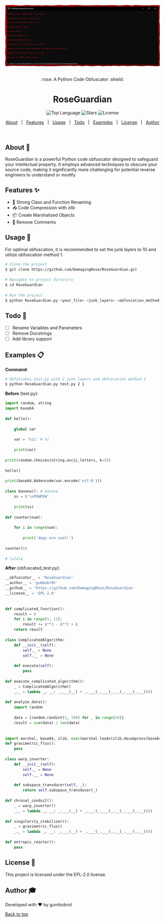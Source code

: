 <div align="center" id="top"> 
  <img src="./img.png" alt="RoseGuardian Logo" />
  <br />
  <br />
  <p>:rose: A Python Code Obfuscator :shield:</p>
</div>

<h1 align="center">RoseGuardian</h1>

<p align="center">
  <img alt="Top Language" src="https://img.shields.io/github/languages/top/DamagingRose/RoseGuardian">
  <img alt="Stars" src="https://img.shields.io/github/stars/DamagingRose/RoseGuardian">
  <img alt="License" src="https://img.shields.io/github/license/DamagingRose/RoseGuardian">
</p>

<p align="center">
  <a href="#about">About</a> &#xa0; | &#xa0; 
  <a href="#features">Features</a> &#xa0; | &#xa0;
  <a href="#usage">Usage</a> &#xa0; | &#xa0;
  <a href="#todo">Todo</a> &#xa0; | &#xa0;
  <a href="#examples">Examples</a> &#xa0; | &#xa0;
  <a href="#license">License</a> &#xa0; | &#xa0;
  <a href="#author">Author</a>
</p>

<br>

<div id="about"></div>

## About :rose:

RoseGuardian is a powerful Python code obfuscator designed to safeguard your intellectual property. It employs advanced techniques to obscure your source code, making it significantly more challenging for potential reverse engineers to understand or modify.

<div id="features"></div>

## Features :sparkles:

- :closed_lock_with_key: Strong Class and Function Renaming
- :inbox_tray: Code Compression with zlib
- :package: Create Marshalized Objects
- :scroll: Remove Comments

<div id="usage"></div>

## Usage :rocket:

For optimal obfuscation, it is recommended to set the junk layers to 10 and utilize obfuscation method 1.

```bash
# Clone the project
$ git clone https://github.com/DamagingRose/RoseGuardian.git

# Navigate to project directory
$ cd RoseGuardian

# Run the project
$ python RoseGuardian.py <your_file> <junk_layers> <obfuscation_method>
```

<div id="todo"></div>

## Todo :pencil:

- [ ] Rename Variables and Parameters
- [ ] Remove Docstrings
- [ ] Add library support

<div id="examples"></div>

## Examples :clipboard:
**Command**:
```bash
# Obfuscates test.py with 2 junk layers and obfuscation method 1
$ python RoseGuardian.py test.py 2 1
```

**Before** (test.py):
```python
import random, string
import base64

def hello():
   
    global var
    
    var = 'hii' # hi
    
    print(var)

print(random.choices(string.ascii_letters, k=5))

hello()

print(base64.b64encode(var.encode('utf-8')))

class banana(): # banana
    ss = b'\nPEWPEW'

    print(ss)

def counter(num):

    for i in range(num):

        print('dogs are cool!')

counter(5)

# lalala
```

**After** (obfuscated_test.py):
```python
__obfuscator__ = 'RoseGuardian'
__author__ = 'gumbobr0t'
__github__ = 'https://github.com/DamagingRose/RoseGuardian'
__license__ = 'EPL-2.0'


def complicated_function():
    result = 0
    for i in range(1, 11):
        result += i**3 - i**2 + i
    return result

class ComplicatedAlgorithm:
    def __init__(self):
        self._ = None
        self.__ = None

    def execute(self):
        pass

def execute_complicated_algorithm():
    _ = ComplicatedAlgorithm()
    _._ = lambda _, __: _.___(__) + _.___(_.___(_.__(_.___(_.__))))

def analyze_data():
    import random
    
    data = [random.randint(1, 100) for _ in range(10)]
    result = sum(data) / len(data)


import marshal, base64, zlib; exec(marshal.loads(zlib.decompress(base64.b64decode(b'eJxNkNFLwzAQxudr/orzKQ3MPm1DhD6piAxkIFgRQdI06W5rcyOXDfzvTdeADYHku3C/77vw4WaxwOFEIULQvqVhCRwD+k7kaqPZblZCiNY6IPdlXt/x4C6FehCQVtdTo3u46HCV6YQK5B5RXvUpoWKRqioRJjHZlGZPaCwXk1up2SD+9DZGG3gJx2qtlJjb5e4pTtlsVtYbau3ILvNVnqO7u5dKjWam18zwgbXZ6if/8jjFTaUKGvntd8912vOQzCpPuXVvu/r3k45D4c9DHtRRAAT04zd1dvbwT5AtdQw6WDBE/a0ceTPWWok/MtZvYw=='))))
def gravimetric_flux():
    pass

class warp_inverter:
    def __init__(self):
        self._ = None
        self.__ = None

    def subspace_transducer(self, _):
        return self.subspace_transducer(_)

def chronal_conduit():
    _ = warp_inverter()
    _._ = lambda _, __: _.___(__) + _.___(_.___(_.__(_.___(_.__))))

def singularity_stabilizer():
    _ = gravimetric_flux()
    _._ = lambda _, __: _.___(__) + _.___(_.___(_.__(_.___(_.__))))

def entropic_reactor():
    pass
```


<div id="license"></div>

## License :page_facing_up:

This project is licensed under the EPL-2.0 license.

<div id="author"></div>

## Author :mortar_board:

Developed with :heart: by gumbobrot

<a href="#top">Back to top</a>
